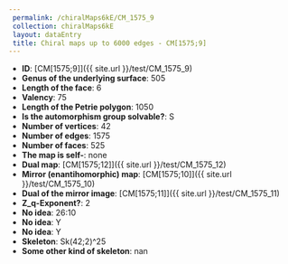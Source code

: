 ```yaml
--- 
 permalink: /chiralMaps6kE/CM_1575_9 
 collection: chiralMaps6kE
 layout: dataEntry
 title: Chiral maps up to 6000 edges - CM[1575;9]
---
```


- **ID**: [CM[1575;9]]({{ site.url }}/test/CM_1575_9)
- **Genus of the underlying surface**: 505
- **Length of the face**: 6
- **Valency**: 75
- **Length of the Petrie polygon**: 1050
- **Is the automorphism group solvable?**: S
- **Number of vertices**: 42
- **Number of edges**: 1575
- **Number of faces**: 525
- **The map is self-**: none
- **Dual map**: [CM[1575;12]]({{ site.url }}/test/CM_1575_12)
- **Mirror (enantihomorphic) map**: [CM[1575;10]]({{ site.url }}/test/CM_1575_10)
- **Dual of the mirror image**: [CM[1575;11]]({{ site.url }}/test/CM_1575_11)
- **Z_q-Exponent?**: 2
- **No idea**:  26:10
- **No idea**: Y
- **No idea**: Y
- **Skeleton**: Sk(42;2)^25
- **Some other kind of skeleton**: nan
